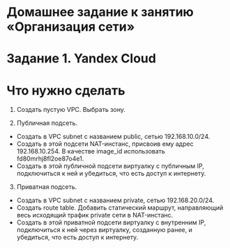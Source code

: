 # Домашнее задание к занятию «Организация сети»

# Задание 1. Yandex Cloud
# Что нужно сделать

1) Создать пустую VPC. Выбрать зону.

2) Публичная подсеть.

- Создать в VPC subnet с названием public, сетью 192.168.10.0/24.
- Создать в этой подсети NAT-инстанс, присвоив ему адрес 192.168.10.254. В качестве image_id использовать fd80mrhj8fl2oe87o4e1.
- Создать в этой публичной подсети виртуалку с публичным IP, подключиться к ней и убедиться, что есть доступ к интернету.

3) Приватная подсеть.

- Создать в VPC subnet с названием private, сетью 192.168.20.0/24.
- Создать route table. Добавить статический маршрут, направляющий весь исходящий трафик private сети в NAT-инстанс.
- Создать в этой приватной подсети виртуалку с внутренним IP, подключиться к ней через виртуалку, созданную ранее, и убедиться, что есть доступ к интернету.
